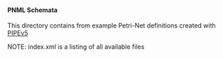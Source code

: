 #### PNML Schemata

This directory contains from example Petri-Net definitions created with 
[PIPEv5](https://github.com/sarahtattersall/PIPE)

NOTE: index.xml is a listing of all available files
